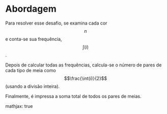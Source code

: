 
# Abordagem

Para resolver esse desafio, se examina cada cor $$n$$ e conta-se sua frequência, $$\int(i)$$. 

Depois de calcular todas as frequências, calcula-se o número de pares de cada tipo de meia como $$\frac{\int(i)}{2}$$ (usando a divisão inteira). 

Finalmente, é impressa a soma total de todos os pares de meias.

mathjax: true
